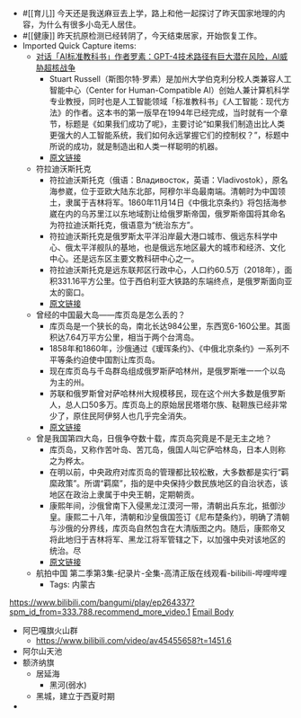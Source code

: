 - #[[育儿]] 今天还是我送麻豆去上学，路上和他一起探讨了昨天国家地理的内容，为什么有很多小岛无人居住。
- #[[健康]] 昨天抗原检测已经转阴了，今天结束居家，开始恢复工作。
- Imported Quick Capture items:
    - [对话「AI标准教科书」作者罗素：GPT-4技术路径有巨大潜在风险，AI威胁超核战争](https://mp.weixin.qq.com/s?__biz=Mjc1NjM3MjY2MA==&mid=2691530144&idx=1&sn=be4a96993cde9b00eaa4f38e8e197634&chksm=a9ecc27b9e9b4b6d4fa1df08a52b4cf8c7d53585e8f7b3980fd232adf3f55afb1391701fb88e#rd)
        - Stuart Russell（斯图尔特·罗素）是加州大学伯克利分校人类兼容人工智能中心（Center for Human-Compatible AI）创始人兼计算机科学专业教授，同时也是人工智能领域「标准教科书」《人工智能：现代方法》的作者。这本书的第一版早在1994年已经完成，当时就有一个章节，标题是《如果我们成功了呢》，主要讨论“如果我们制造出比人类更强大的人工智能系统，我们如何永远掌握它们的控制权？”，标题中所说的成功，就是制造出和人类一样聪明的机器。
        - [原文链接](https://mp.weixin.qq.com/s?__biz=Mjc1NjM3MjY2MA==&mid=2691530144&idx=1&sn=be4a96993cde9b00eaa4f38e8e197634&chksm=a9ecc27b9e9b4b6d4fa1df08a52b4cf8c7d53585e8f7b3980fd232adf3f55afb1391701fb88e)
    - 符拉迪沃斯托克
        - 符拉迪沃斯托克（俄语：Владивосток，英语：Vladivostok），原名海参崴，位于亚欧大陆东北部，阿穆尔半岛最南端。清朝时为中国领土，隶属于吉林将军。1860年11月14日《中俄北京条约》将包括海参崴在内的乌苏里江以东地域割让给俄罗斯帝国，俄罗斯帝国将其命名为符拉迪沃斯托克，俄语意为“统治东方”。
        - 符拉迪沃斯托克是俄罗斯太平洋沿岸最大港口城市、俄远东科学中心、俄太平洋舰队的基地，也是俄远东地区最大的城市和经济、文化中心。还是远东区主要文教科研中心之一。
        - 符拉迪沃斯托克是远东联邦区行政中心，人口约60.5万（2018年），面积331.16平方公里。位于西伯利亚大铁路的东端终点，是俄罗斯面向亚太的窗口。
        - [原文链接](https://baike.baidu.com/item/%E7%AC%A6%E6%8B%89%E8%BF%AA%E6%B2%83%E6%96%AF%E6%89%98%E5%85%8B/1413573)
    - 曾经的中国最大岛——库页岛是怎么丢的？
        - 库页岛是一个狭长的岛，南北长达984公里，东西宽6-160公里。其面积达7.64万平方公里，相当于两个台湾岛。
        - 1858年和1860年，沙俄通过《瑷珲条约》、《中俄北京条约》一系列不平等条约迫使中国割让库页岛。
        - 现在库页岛与千岛群岛组成俄罗斯萨哈林州，是俄罗斯唯一一个以岛为主的州。
        - 苏联和俄罗斯曾对萨哈林州大规模移民，现在这个州大多数是俄罗斯人，总人口50多万。库页岛上的原始居民塔塔尔族、鞑靼族已经非常少了，原住民阿伊努人也几乎完全消失。
        - [原文链接](https://zhuanlan.zhihu.com/p/68597115)
    - 曾是我国第四大岛，日俄争夺数十载，库页岛究竟是不是无主之地？
        - 库页岛，又称作苦叶岛、苦兀岛，俄国人叫它萨哈林岛，日本人则称之为桦太。
        - 在明以前，中央政府对库页岛的管理都比较松散，大多数都是实行“羁縻政策”。所谓“羁縻”，指的是中央保持少数民族地区的自治状态，该地区在政治上隶属于中央王朝，定期朝贡。
        - 康熙年间，沙俄曾南下入侵黑龙江漠河一带，清朝出兵东北，抵御沙皇。康熙二十八年，清朝和沙皇俄国签订《尼布楚条约》，明确了清朝与沙俄的分界线，库页岛自然包含在大清版图之内。随后，康熙帝又将此地归于吉林将军、黑龙江将军管辖之下，以加强中央对该地区的统治。尽
        - [原文链接](https://baike.baidu.com/tashuo/browse/content?id=f78312c8b113ace8f8fbf985&lemmaId=1323253&fromLemmaModule=pcBottom&lemmaTitle=%E8%90%A8%E5%93%88%E6%9E%97%E5%B2%9B&fromModule=lemma_bottom-tashuo-article)
    - 航拍中国 第二季第3集-纪录片-全集-高清正版在线观看-bilibili-哔哩哔哩
        - Tags: 内蒙古



https://www.bilibili.com/bangumi/play/ep264337?spm_id_from=333.788.recommend_more_video.1 [Email Body](https://files.todoist.com/sCOSkw-q-kSD0eRqDVFrcU46dzkq_JWp3a3buFdILMmryIJNync65bJ9r0BD32jc/by/21878347/as/file.html)
- 阿巴嘎旗火山群
    - https://www.bilibili.com/video/av45455658?t=1451.6
- 阿尔山天池
- 额济纳旗
    - 居延海
        - 黑河(弱水)
    - 黑城，建立于西夏时期
- 
